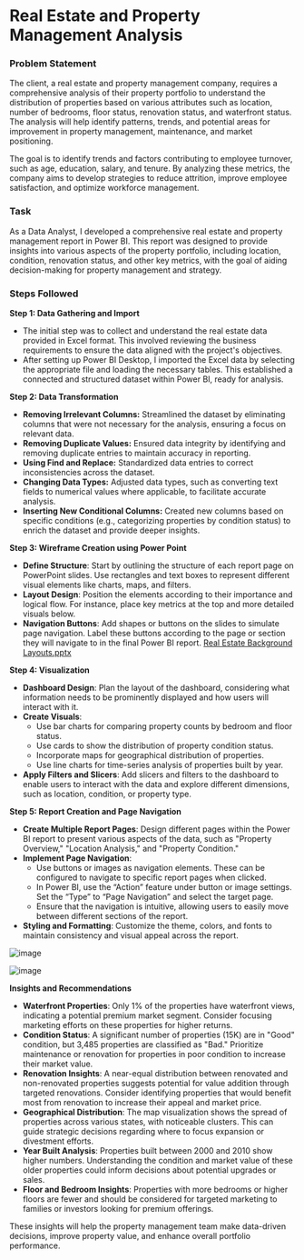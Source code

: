 # Real Estate and Property Management Analysis

### Problem Statement

The client, a real estate and property management company, requires a comprehensive analysis of their property portfolio to understand the distribution of properties based on various attributes such as location, number of bedrooms, floor status, renovation status, and waterfront status. The analysis will help identify patterns, trends, and potential areas for improvement in property management, maintenance, and market positioning.

The goal is to identify trends and factors contributing to employee turnover, such as age, education, salary, and tenure. By analyzing these metrics, the company aims to develop strategies to reduce attrition, improve employee satisfaction, and optimize workforce management.

### Task

As a Data Analyst, I developed a comprehensive real estate and property management report in Power BI. This report was designed to provide insights into various aspects of the property portfolio, including location, condition, renovation status, and other key metrics, with the goal of aiding decision-making for property management and strategy.

### Steps Followed

**Step 1: Data  Gathering and Import**

- The initial step was to collect and understand the real estate data provided in Excel format. This involved reviewing the business requirements to ensure the data aligned with the project's objectives.
- After setting up Power BI Desktop, I imported the Excel data by selecting the appropriate file and loading the necessary tables. This established a connected and structured dataset within Power BI, ready for analysis.

**Step 2: Data Transformation**

- **Removing Irrelevant Columns:** Streamlined the dataset by eliminating columns that were not necessary for the analysis, ensuring a focus on relevant data.
- **Removing Duplicate Values:** Ensured data integrity by identifying and removing duplicate entries to maintain accuracy in reporting.
- **Using Find and Replace:** Standardized data entries to correct inconsistencies across the dataset.
- **Changing Data Types:** Adjusted data types, such as converting text fields to numerical values where applicable, to facilitate accurate analysis.
- **Inserting New Conditional Columns:** Created new columns based on specific conditions (e.g., categorizing properties by condition status) to enrich the dataset and provide deeper insights.

**Step 3: Wireframe Creation using Power Point**

- **Define Structure**: Start by outlining the structure of each report page on PowerPoint slides. Use rectangles and text boxes to represent different visual elements like charts, maps, and filters.
- **Layout Design**: Position the elements according to their importance and logical flow. For instance, place key metrics at the top and more detailed visuals below.
- **Navigation Buttons**: Add shapes or buttons on the slides to simulate page navigation. Label these buttons according to the page or section they will navigate to in the final Power BI report.
[Real Estate Background Layouts.pptx](https://prod-files-secure.s3.us-west-2.amazonaws.com/0391df94-4734-4849-a107-fd90a40b7b76/15771347-3be9-4a7b-8d12-0ec5230917c2/Real_Estate_Background_Layouts.pptx)

**Step 4: Visualization**

- **Dashboard Design**: Plan the layout of the dashboard, considering what information needs to be prominently displayed and how users will interact with it.
- **Create Visuals**:
    - Use bar charts for comparing property counts by bedroom and floor status.
    - Use cards to show the distribution of property condition status.
    - Incorporate maps for geographical distribution of properties.
    - Use line charts for time-series analysis of properties built by year.
- **Apply Filters and Slicers**: Add slicers and filters to the dashboard to enable users to interact with the data and explore different dimensions, such as location, condition, or property type.

**Step 5: Report Creation and Page Navigation**

- **Create Multiple Report Pages**: Design different pages within the Power BI report to present various aspects of the data, such as "Property Overview," "Location Analysis," and "Property Condition."
- **Implement Page Navigation**:
    - Use buttons or images as navigation elements. These can be configured to navigate to specific report pages when clicked.
    - In Power BI, use the “Action” feature under button or image settings. Set the “Type” to “Page Navigation” and select the target page.
    - Ensure that the navigation is intuitive, allowing users to easily move between different sections of the report.
- **Styling and Formatting**: Customize the theme, colors, and fonts to maintain consistency and visual appeal across the report.

![image](https://github.com/user-attachments/assets/80fc88c1-12a1-4e3a-9909-25fe8039a79d)

![image](https://github.com/user-attachments/assets/96608191-18fe-405c-98e1-3cf1d4635743)



**Insights and Recommendations**

- **Waterfront Properties**: Only 1% of the properties have waterfront views, indicating a potential premium market segment. Consider focusing marketing efforts on these properties for higher returns.
- **Condition Status**: A significant number of properties (15K) are in "Good" condition, but 3,485 properties are classified as "Bad." Prioritize maintenance or renovation for properties in poor condition to increase their market value.
- **Renovation Insights**: A near-equal distribution between renovated and non-renovated properties suggests potential for value addition through targeted renovations. Consider identifying properties that would benefit most from renovation to increase their appeal and market price.
- **Geographical Distribution**: The map visualization shows the spread of properties across various states, with noticeable clusters. This can guide strategic decisions regarding where to focus expansion or divestment efforts.
- **Year Built Analysis**: Properties built between 2000 and 2010 show higher numbers. Understanding the condition and market value of these older properties could inform decisions about potential upgrades or sales.
- **Floor and Bedroom Insights**: Properties with more bedrooms or higher floors are fewer and should be considered for targeted marketing to families or investors looking for premium offerings.

These insights will help the property management team make data-driven decisions, improve property value, and enhance overall portfolio performance.
